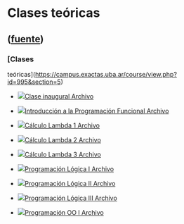 # Clases teóricas
([fuente](https://campus.exactas.uba.ar/course/view.php?id=995&section=5))
---
### [Clases
teóricas](https://campus.exactas.uba.ar/course/view.php?id=995&section=5)

  - [![ ](https://campus.exactas.uba.ar/theme/image.php/aardvark/core/1524752928/f/pdf-24)Clase inaugural Archivo](https://campus.exactas.uba.ar/mod/resource/view.php?id=53369)

  - [![ ](https://campus.exactas.uba.ar/theme/image.php/aardvark/core/1524752928/f/pdf-24)Introducción a la Programación Funcional Archivo](https://campus.exactas.uba.ar/mod/resource/view.php?id=53370)

  - [![ ](https://campus.exactas.uba.ar/theme/image.php/aardvark/core/1524752928/f/pdf-24)Cálculo Lambda 1 Archivo](https://campus.exactas.uba.ar/mod/resource/view.php?id=53372)

  - [![ ](https://campus.exactas.uba.ar/theme/image.php/aardvark/core/1524752928/f/pdf-24)Cálculo Lambda 2 Archivo](https://campus.exactas.uba.ar/mod/resource/view.php?id=53373)

  - [![ ](https://campus.exactas.uba.ar/theme/image.php/aardvark/core/1524752928/f/pdf-24)Cálculo Lambda 3 Archivo](https://campus.exactas.uba.ar/mod/resource/view.php?id=53374)

  - [![ ](https://campus.exactas.uba.ar/theme/image.php/aardvark/core/1524752928/f/pdf-24)Programación Lógica I Archivo](https://campus.exactas.uba.ar/mod/resource/view.php?id=53375)

  - [![ ](https://campus.exactas.uba.ar/theme/image.php/aardvark/core/1524752928/f/pdf-24)Programación Lógica II Archivo](https://campus.exactas.uba.ar/mod/resource/view.php?id=53376)

  - [![ ](https://campus.exactas.uba.ar/theme/image.php/aardvark/core/1524752928/f/pdf-24)Programación Lógica III Archivo](https://campus.exactas.uba.ar/mod/resource/view.php?id=53378)

  - [![ ](https://campus.exactas.uba.ar/theme/image.php/aardvark/core/1524752928/f/pdf-24)Programación OO I Archivo](https://campus.exactas.uba.ar/mod/resource/view.php?id=53379)

